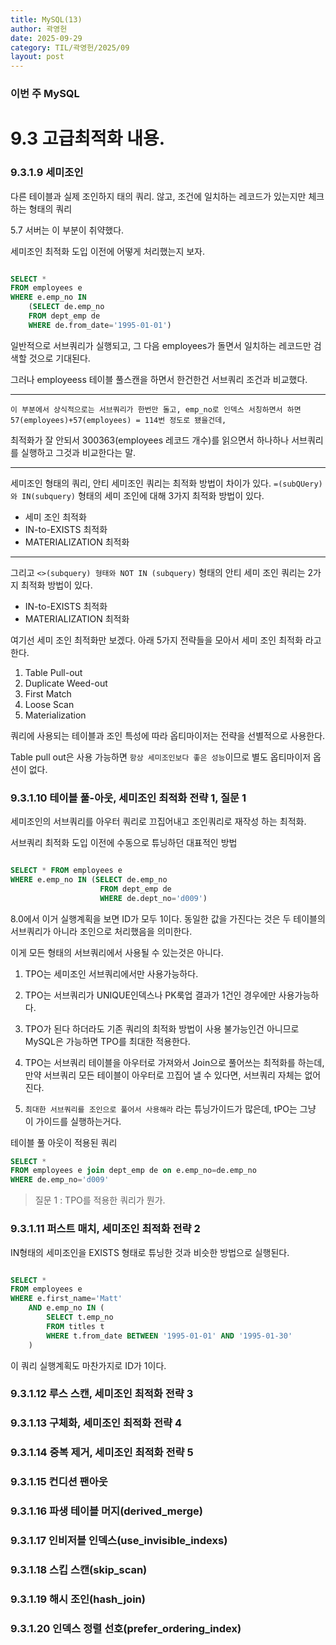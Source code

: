 ```yaml
---
title: MySQL(13)
author: 곽영헌
date: 2025-09-29
category: TIL/곽영헌/2025/09
layout: post
---
```


### 이번 주 MySQL

# 9.3 고급최적화 내용.


### 9.3.1.9 세미조인
다른 테이블과 실제 조인하지 태의 쿼리. 
않고, 조건에 일치하는 레코드가 있는지만 체크하는 형태의 쿼리

5.7 서버는 이 부분이 취약했다.

세미조인 최적화 도입 이전에 어떻게 처리했는지 보자.

``` SQL

SELECT *
FROM employees e
WHERE e.emp_no IN
    (SELECT de.emp_no 
    FROM dept_emp de 
    WHERE de.from_date='1995-01-01')
```

일반적으로 서브쿼리가 실행되고, 그 다음 employees가 돌면서 일치하는 레코드만 검색할 것으로 기대된다.

그러나 employeess 테이블 풀스캔을 하면서 한건한건 서브쿼리 조건과 비교했다.


---

    이 부분에서 상식적으로는 서브쿼리가 한번만 돌고, emp_no로 인덱스 서칭하면서 하면 57(employees)+57(employees) = 114번 정도로 됐을건데,

최적화가 잘 안되서 300363(employees 레코드 개수)를 읽으면서 하나하나 서브쿼리를 실행하고 그것과 비교한다는 말.


---

세미조인 형태의 쿼리, 안티 세미조인 쿼리는 최적화 방법이 차이가 있다. `=(subQUery)와 IN(subquery)` 형태의 세미 조인에 대해 3가지 최적화 방법이 있다.

- 세미 조인 최적화
- IN-to-EXISTS 최적화
- MATERIALIZATION 최적화

---

그리고 `<>(subquery) 형태와 NOT IN (subquery)` 형태의 안티 세미 조인 쿼리는 2가지 최적화 방법이 있다.

- IN-to-EXISTS 최적화
- MATERIALIZATION 최적화

여기선 세미 조인 최적화만 보겠다. 아래 5가지 전략들을 모아서 세미 조인 최적화 라고 한다.

1. Table Pull-out
2. Duplicate Weed-out
3. First Match
4. Loose Scan
5. Materialization

쿼리에 사용되는 테이블과 조인 특성에 따라 옵티마이저는 전략을 선별적으로 사용한다. 

Table pull out은 사용 가능하면 `항상 세미조인보다 좋은 성능`이므로 별도 옵티마이저 옵션이 없다.

### 9.3.1.10 테이블 풀-아웃, 세미조인 최적화 전략 1, 질문 1

세미조인의 서브쿼리를 아우터 쿼리로 끄집어내고 조인쿼리로 재작성 하는 최적화.

서브쿼리 최적화 도입 이전에 수동으로 튜닝하던 대표적인 방법

``` SQL

SELECT * FROM employees e
WHERE e.emp_no IN (SELECT de.emp_no 
                    FROM dept_emp de
                    WHERE de.dept_no='d009')
```
8.0에서 이거 실행계획을 보면 ID가 모두 1이다. 동일한 값을 가진다는 것은 두 테이블의 서브쿼리가 아니라 조인으로 처리했음을 의미한다.

이게 모든 형태의 서브쿼리에서 사용될 수 있는것은 아니다. 

1. TPO는 세미조인 서브쿼리에서만 사용가능하다.
2. TPO는 서브쿼리가 UNIQUE인덱스나 PK룩업 결과가 1건인 경우에만 사용가능하다.

3. TPO가 된다 하더라도 기존 쿼리의 최적화 방법이 사용 불가능인건 아니므로 MySQL은 가능하면 TPO를 최대한 적용한다.
4. TPO는 서브쿼리 테이블을 아우터로 가져와서 Join으로 풀어쓰는 최적화를 하는데, 만약 서브쿼리 모든 테이블이 아우터로 끄집어 낼 수 있다면, 서브쿼리 자체는 없어진다.

5. `최대한 서브쿼리를 조인으로 풀어서 사용해라` 라는 튜닝가이드가 많은데, tPO는 그냥 이 가이드를 실행하는거다.

테이블 풀 아웃이 적용된 쿼리
``` SQL
SELECT *
FROM employees e join dept_emp de on e.emp_no=de.emp_no
WHERE de.emp_no='d009'


```

> 질문 1 : TPO를 적용한 쿼리가 뭔가.

### 9.3.1.11 퍼스트 매치, 세미조인 최적화 전략 2

IN형태의 세미조인을 EXISTS 형태로 튜닝한 것과 비슷한 방법으로 실행된다. 

``` SQL

SELECT *
FROM employees e 
WHERE e.first_name='Matt'
    AND e.emp_no IN (
        SELECT t.emp_no
        FROM titles t
        WHERE t.from_date BETWEEN '1995-01-01' AND '1995-01-30'
    )

```

이 쿼리 실행계획도 마찬가지로 ID가 1이다. 

### 9.3.1.12 루스 스캔, 세미조인 최적화 전략 3

### 9.3.1.13 구체화, 세미조인 최적화 전략 4

### 9.3.1.14 중복 제거, 세미조인 최적화 전략 5

### 9.3.1.15 컨디션 팬아웃

### 9.3.1.16 파생 테이블 머지(derived_merge)

### 9.3.1.17 인비저블 인덱스(use_invisible_indexs)

### 9.3.1.18 스킵 스캔(skip_scan)

### 9.3.1.19 해시 조인(hash_join)

### 9.3.1.20 인덱스 정렬 선호(prefer_ordering_index)

